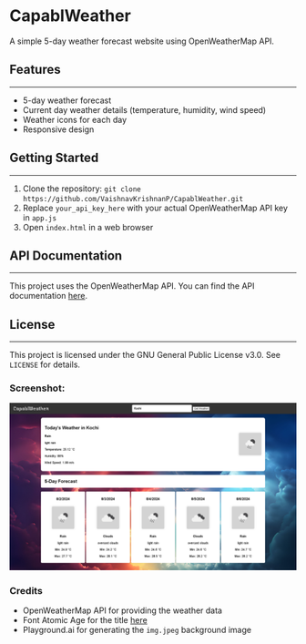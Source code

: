 # CapablWeather

A simple 5-day weather forecast website using OpenWeatherMap API.

## Features
--------

* 5-day weather forecast
* Current day weather details (temperature, humidity, wind speed)
* Weather icons for each day
* Responsive design

## Getting Started
---------------

1. Clone the repository: `git clone https://github.com/VaishnavKrishnanP/CapablWeather.git`
2. Replace `your_api_key_here` with your actual OpenWeatherMap API key in `app.js`
3. Open `index.html` in a web browser

## API Documentation
-----------------

This project uses the OpenWeatherMap API. You can find the API documentation [here](https://openweathermap.org/api).

## License
-------

This project is licensed under the GNU General Public License v3.0. See `LICENSE` for details.

### Screenshot:

![CapablWeather Screenshot](screenshot.png)

### Credits

* OpenWeatherMap API for providing the weather data
* Font Atomic Age for the title [here](https://fonts.google.com/specimen/Atomic+Age)
* Playground.ai for generating the `img.jpeg` background image
